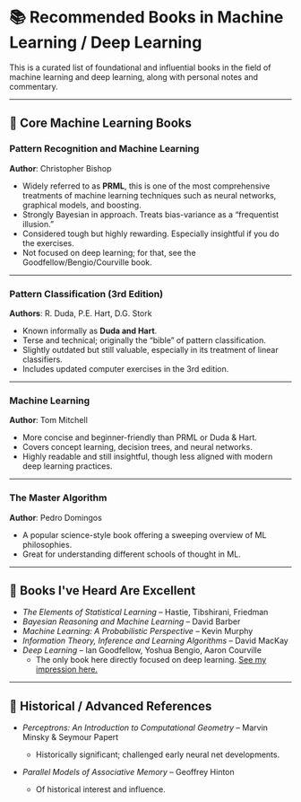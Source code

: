
# 📚 Recommended Books in Machine Learning / Deep Learning

This is a curated list of foundational and influential books in the field of machine learning and deep learning, along with personal notes and commentary.

---

## 🧠 Core Machine Learning Books

### **Pattern Recognition and Machine Learning**  
**Author**: Christopher Bishop  
- Widely referred to as **PRML**, this is one of the most comprehensive treatments of machine learning techniques such as neural networks, graphical models, and boosting.
- Strongly Bayesian in approach. Treats bias-variance as a “frequentist illusion.”
- Considered tough but highly rewarding. Especially insightful if you do the exercises.
- Not focused on deep learning; for that, see the Goodfellow/Bengio/Courville book.

---

### **Pattern Classification (3rd Edition)**  
**Authors**: R. Duda, P.E. Hart, D.G. Stork  
- Known informally as **Duda and Hart**.
- Terse and technical; originally the “bible” of pattern classification.
- Slightly outdated but still valuable, especially in its treatment of linear classifiers.
- Includes updated computer exercises in the 3rd edition.

---

### **Machine Learning**  
**Author**: Tom Mitchell  
- More concise and beginner-friendly than PRML or Duda & Hart.
- Covers concept learning, decision trees, and neural networks.
- Highly readable and still insightful, though less aligned with modern deep learning practices.

---

### **The Master Algorithm**  
**Author**: Pedro Domingos  
- A popular science-style book offering a sweeping overview of ML philosophies.
- Great for understanding different schools of thought in ML.

---

## 📖 Books I've Heard Are Excellent

- *The Elements of Statistical Learning* – Hastie, Tibshirani, Friedman  
- *Bayesian Reasoning and Machine Learning* – David Barber  
- *Machine Learning: A Probabilistic Perspective* – Kevin Murphy  
- *Information Theory, Inference and Learning Algorithms* – David MacKay  
- *Deep Learning* – Ian Goodfellow, Yoshua Bengio, Aaron Courville  
  - The only book here directly focused on deep learning. [See my impression here.](http://thegrandjanitor.com/2017/01/21/deep-learning-book-goodfellow-et-al-quick-impression/)

---

## 🧬 Historical / Advanced References

- *Perceptrons: An Introduction to Computational Geometry* – Marvin Minsky & Seymour Papert  
  - Historically significant; challenged early neural net developments.

- *Parallel Models of Associative Memory* – Geoffrey Hinton  
  - Of historical interest and influence.

